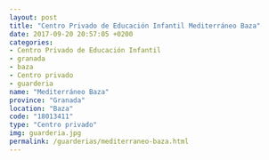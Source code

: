 ```yaml
---
layout: post
title: "Centro Privado de Educación Infantil Mediterráneo Baza"
date: 2017-09-20 20:57:05 +0200
categories:
- Centro Privado de Educación Infantil
- granada
- baza
- Centro privado
- guarderia
name: "Mediterráneo Baza"
province: "Granada"
location: "Baza"
code: "18013411"
type: "Centro privado"
img: guarderia.jpg
permalink: /guarderias/mediterraneo-baza.html
---
```


